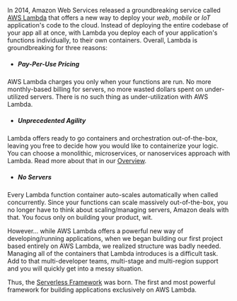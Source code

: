 In 2014, Amazon Web Services released a groundbreaking service called [AWS Lambda](https://aws.amazon.com/lambda/) that offers a new way to deploy your *web*, *mobile* or *IoT* application's code to the cloud.  Instead of deploying the entire codebase of your app all at once, with Lambda you deploy each of your application's functions individually, to their own containers.  Overall, Lambda is groundbreaking for three reasons:

* ##### **Pay-Per-Use Pricing**
AWS Lambda charges you only when your functions are run.  No more monthly-based billing for servers, no more wasted dollars spent on under-utilized servers.  There is no such thing as under-utilization with AWS Lambda. 

* ##### **Unprecedented Agility**
Lambda offers ready to go containers and orchestration out-of-the-box, leaving you free to decide how you would like to containerize your logic.  You can choose a monolithic, microservices, or nanoservices approach with Lambda.  Read more about that in our [Overview](http://docs.serverless.com/docs/introducing-serverless).

* ##### **No Servers**
Every Lambda function container auto-scales automatically when called concurrently.  Since your functions can scale massively out-of-the-box, you no longer have to think about scaling/managing servers, Amazon deals with that.  You focus only on building your product, wit.

However... while AWS Lambda offers a powerful new way of developing/running applications, when we began building our first project based entirely on AWS Lambda, we realized structure was badly needed.  Managing all of the containers that Lambda introduces is a difficult task.  Add to that multi-developer teams, multi-stage and multi-region support and you will quickly get into a messy situation.

Thus, the [Serverless Framework](https://github.com/serverless/serverless) was born.  The first and most powerful framework for building applications exclusively on AWS Lambda.